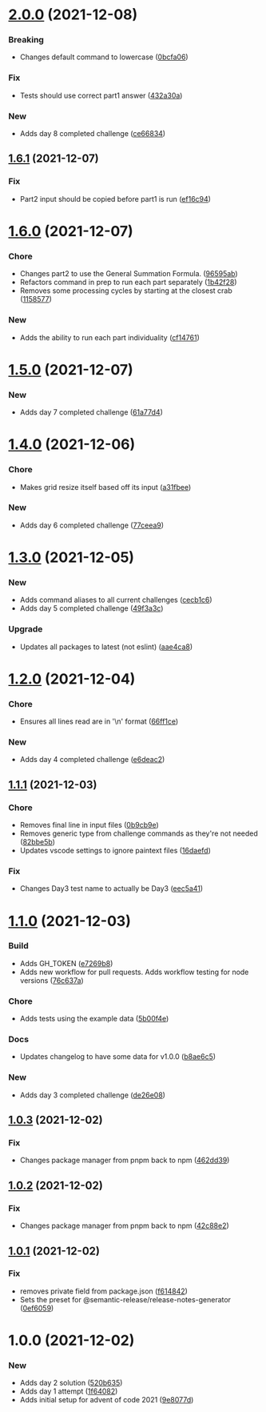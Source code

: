 # [2.0.0](https://github.com/roryclaasen/advent2021/compare/v1.6.1...v2.0.0) (2021-12-08)


### Breaking

* Changes default command to lowercase ([0bcfa06](https://github.com/roryclaasen/advent2021/commit/0bcfa0646406718be2785357c98c23cd078c6dc0))

### Fix

* Tests should use correct part1 answer ([432a30a](https://github.com/roryclaasen/advent2021/commit/432a30a491f7328ffea7432215a9de4d7dbaee04))

### New

* Adds day 8 completed challenge ([ce66834](https://github.com/roryclaasen/advent2021/commit/ce66834605089d4644c18c913d6a674147dbf68a))

## [1.6.1](https://github.com/roryclaasen/advent2021/compare/v1.6.0...v1.6.1) (2021-12-07)


### Fix

* Part2 input should be copied before part1 is run ([ef16c94](https://github.com/roryclaasen/advent2021/commit/ef16c9446fc0745db1b3bac58d7bb947763a8a04))

# [1.6.0](https://github.com/roryclaasen/advent2021/compare/v1.5.0...v1.6.0) (2021-12-07)


### Chore

* Changes part2 to use the General Summation Formula. ([96595ab](https://github.com/roryclaasen/advent2021/commit/96595ab37792904c88e80e64c883b080e90ba116))
* Refactors command in prep to run each part separately ([1b42f28](https://github.com/roryclaasen/advent2021/commit/1b42f286892e0fdd7e461e931c4f9d92ec4ed65e))
* Removes some processing cycles by starting at the closest crab ([1158577](https://github.com/roryclaasen/advent2021/commit/115857721df1aa0c33ae4e0d0ba24461353c19cd))

### New

* Adds the ability to run each part individuality ([cf14761](https://github.com/roryclaasen/advent2021/commit/cf14761605c2aa626898e0dd242db71a063601a0))

# [1.5.0](https://github.com/roryclaasen/advent2021/compare/v1.4.0...v1.5.0) (2021-12-07)


### New

* Adds day 7 completed challenge ([61a77d4](https://github.com/roryclaasen/advent2021/commit/61a77d454c1a2281df526e2712d0b8016e80dfc1))

# [1.4.0](https://github.com/roryclaasen/advent2021/compare/v1.3.0...v1.4.0) (2021-12-06)


### Chore

* Makes grid resize itself based off its input ([a31fbee](https://github.com/roryclaasen/advent2021/commit/a31fbee995e0580c1c820d5bd8149becbedc4d60))

### New

* Adds day 6 completed challenge ([77ceea9](https://github.com/roryclaasen/advent2021/commit/77ceea9e61506db471bb1058ad7835e562108e21))

# [1.3.0](https://github.com/roryclaasen/advent2021/compare/v1.2.0...v1.3.0) (2021-12-05)


### New

* Adds command aliases to all current challenges ([cecb1c6](https://github.com/roryclaasen/advent2021/commit/cecb1c6f0e9c2345305b42ef21789e82abf438cf))
* Adds day 5 completed challenge ([49f3a3c](https://github.com/roryclaasen/advent2021/commit/49f3a3c3f9e71d6498156da0ab91c9e362e57eef))

### Upgrade

* Updates all packages to latest (not eslint) ([aae4ca8](https://github.com/roryclaasen/advent2021/commit/aae4ca8a206b3e85059bd812a369c308cb430efa))

# [1.2.0](https://github.com/roryclaasen/advent2021/compare/v1.1.1...v1.2.0) (2021-12-04)


### Chore

* Ensures all lines read are in '\n' format ([66ff1ce](https://github.com/roryclaasen/advent2021/commit/66ff1ce975e541336a4f99b54e6b21ff71177c97))

### New

* Adds day 4 completed challenge ([e6deac2](https://github.com/roryclaasen/advent2021/commit/e6deac22dfd69067deccd153e5b41bdc08c40038))

## [1.1.1](https://github.com/roryclaasen/advent2021/compare/v1.1.0...v1.1.1) (2021-12-03)


### Chore

* Removes final line in input files ([0b9cb9e](https://github.com/roryclaasen/advent2021/commit/0b9cb9ecfbc235d0b1f5c1890e5cf51070c6ca3b))
* Removes generic type from challenge commands as they're not needed ([82bbe5b](https://github.com/roryclaasen/advent2021/commit/82bbe5bfed5731026f3a4b1c506e5cd2e93c4a1a))
* Updates vscode settings to ignore paintext files ([16daefd](https://github.com/roryclaasen/advent2021/commit/16daefd056a858158919b55efb08f559737bf03c))

### Fix

* Changes Day3 test name to actually be Day3 ([eec5a41](https://github.com/roryclaasen/advent2021/commit/eec5a41d5bd0b405a1af1cb7ffc860a79d72781d))

# [1.1.0](https://github.com/roryclaasen/advent2021/compare/v1.0.3...v1.1.0) (2021-12-03)


### Build

* Adds GH_TOKEN ([e7269b8](https://github.com/roryclaasen/advent2021/commit/e7269b8f7dafd28a8eb473f54c332ad0440a2b8e))
* Adds new workflow for pull requests. Adds workflow testing for node versions ([76c637a](https://github.com/roryclaasen/advent2021/commit/76c637a07c33e2e224f13a32abc6024f8e7d7bd2))

### Chore

* Adds tests using the example data ([5b00f4e](https://github.com/roryclaasen/advent2021/commit/5b00f4ecce28bbc7106fc6483bf4c95055d7c0d3))

### Docs

* Updates changelog to have some data for v1.0.0 ([b8ae6c5](https://github.com/roryclaasen/advent2021/commit/b8ae6c5650049b68317845ac4fc95797ba3dfab0))

### New

* Adds day 3 completed challenge ([de26e08](https://github.com/roryclaasen/advent2021/commit/de26e08a275276852a9445662757beb50a8357ca))

## [1.0.3](https://github.com/roryclaasen/advent2021/compare/v1.0.2...v1.0.3) (2021-12-02)


### Fix

* Changes package manager from pnpm back to npm ([462dd39](https://github.com/roryclaasen/advent2021/commit/462dd39a8566b97ea5d6e751f15ca17b594474c5))

## [1.0.2](https://github.com/roryclaasen/advent2021/compare/v1.0.1...v1.0.2) (2021-12-02)


### Fix

* Changes package manager from pnpm back to npm ([42c88e2](https://github.com/roryclaasen/advent2021/commit/42c88e2b5a0387211c2770ed5feed9979e92c2c1))

## [1.0.1](https://github.com/roryclaasen/advent2021/compare/v1.0.0...v1.0.1) (2021-12-02)


### Fix

* removes private field from package.json ([f614842](https://github.com/roryclaasen/advent2021/commit/f614842cd8b599eef4a41b3ecd0cc6e00203d0d7))
* Sets the preset for @semantic-release/release-notes-generator ([0ef6059](https://github.com/roryclaasen/advent2021/commit/0ef6059423758b0e5237fc4b2b5bffae2f48bf78))

# 1.0.0 (2021-12-02)

### New

* Adds day 2 solution ([520b635](https://github.com/roryclaasen/advent2021/commit/520b635ad98722e2303cd79f1efcdfd89621529d))
* Adds day 1 attempt ([1f64082](https://github.com/roryclaasen/advent2021/commit/1f64082cf430d3a7f58f438c8f62b13ecb9a80f8))
* Adds initial setup for advent of code 2021 ([9e8077d](https://github.com/roryclaasen/advent2021/commit/9e8077dec52ce09f16de1979c5935869f196ed49))
